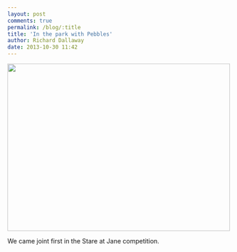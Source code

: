 ```yaml
---
layout: post
comments: true
permalink: /blog/:title
title: 'In the park with Pebbles'
author: Richard Dallaway
date: 2013-10-30 11:42
---
```


<div><a href="http://static.skitters.dallaway.com/tp_IMG_20131030_114044.JPG"><img src="http://static.skitters.dallaway.com/tp_thumb_IMG_20131030_114044.JPG" width="500" height="375"/></a></div>

We came joint first in the Stare at Jane competition.
  
      

